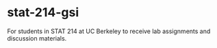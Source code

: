 # stat-214-gsi
For students in STAT 214 at UC Berkeley to receive lab assignments and discussion materials.

